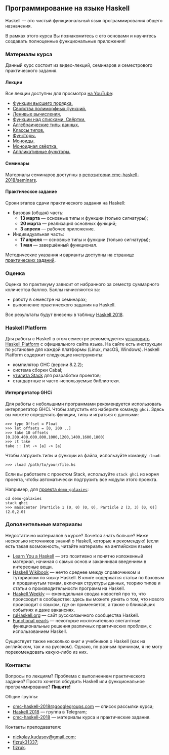 <link rel="stylesheet" href="//maxcdn.bootstrapcdn.com/font-awesome/4.7.0/css/font-awesome.min.css">

## Программирование на языке Haskell

Haskell — это чистый функциональный язык программирования общего назначения.

В рамках этого курса Вы познакомитесь с его основами и научитесь создавать полноценные функциональные приложения!

### Материалы курса

Данный курс состоит из видео-лекций, семинаров и семестрового практического задания.

#### Лекции

Все лекции доступны для просмотра [на YouTube](https://www.youtube.com/playlist?list=PLov3NSwpY86cfkfXyVroSZkHemxoAdnrd):

- [<i class="fa fa-fw fa-lg fa-youtube-play"></i> Функции высшего порядка.](https://youtu.be/jNQVa5INdDk)
- [<i class="fa fa-fw fa-lg fa-youtube-play"></i> Свойства полиморфных функций.](https://youtu.be/41x5ZihxpOI)
- [<i class="fa fa-fw fa-lg fa-youtube-play"></i> Ленивые вычисления.](https://youtu.be/MUfncxhDZK0)
- [<i class="fa fa-fw fa-lg fa-youtube-play"></i> Функции над списками. Свёртки.](https://youtu.be/AwiOOkzZB_o)
- [<i class="fa fa-fw fa-lg fa-youtube-play"></i> Алгебраические типы данных.](https://youtu.be/A9XX9Wv0faY)
- [<i class="fa fa-fw fa-lg fa-youtube-play"></i> Классы типов.](https://youtu.be/efwK257k47o)
- [<i class="fa fa-fw fa-lg fa-youtube-play"></i> Функторы.](https://youtu.be/k0nltRK0MUE)
- [<i class="fa fa-fw fa-lg fa-youtube-play"></i> Моноиды.](https://youtu.be/C0uRL-CMk1Q)
- [<i class="fa fa-fw fa-lg fa-youtube-play"></i> Моноидная свёртка.](https://youtu.be/JOYh5ngQzxU)
- [<i class="fa fa-fw fa-lg fa-youtube-play"></i> Аппликативные функторы.](https://youtu.be/ckp60IxNH9s)

#### Семинары

Материалы семинаров доступны в
[репозитории <i class="fa fa-lg fa-github"></i> cmc-haskell-2018/seminars](https://github.com/cmc-haskell-2018/seminars).

#### Практическое задание

Сроки этапов сдачи практического задания на Haskell:

- Базовая (общая) часть:
    - **13 марта** — основные типы и функции (только сигнатуры);
    - **20 марта** — реализация основных функций;
    - **3 апреля** — рабочее приложение.
- Индивидуальная часть:
    - **17 апреля** — основные типы и функции (только сигнатуры);
    - **1 мая** — завершённый функционал.

Методические указания и варианты доступны на [странице практических заданий](projects/README#практические-задания).

### Оценка

Оценка по практикуму зависит от набранного за семестр суммарного количества баллов.
Баллы начисляются за:

- работу в семестре на семинарах;
- выполнение практического задания на Haskell.

Все результаты будут внесены в таблицу
[<i class="fa fa-lg fa-table"></i> Haskell 2018](https://docs.google.com/spreadsheets/d/1mkxvczZbjOfz7QAGA1r8LThVHCGTIJjwv2AHcllYKQ8/edit?usp=sharing).

### Haskell Platform

Для работы с Haskell в этом семестре рекомендуется [установить Haskell Platform](https://www.haskell.org/platform/) с официального сайта языка.
На сайте есть инструкции по установке для каждой платформы (Linux, macOS, Windows). Haskell Platform содержит следующие инструменты:

- компилятор GHC (версии 8.2.2);
- система сборки Cabal;
- [утилита Stack](http://docs.haskellstack.org/) для разработки проектов;
- стандартные и часто-используемые библиотеки.

#### Интерпретатор GHCi

Для работы с небольшими программами рекомендуется использовать интерпретатор GHCi.
Чтобы запустить его наберите команду `ghci`. Здесь вы можете определять функции, типы и играться с данными:

```
>>> type Offset = Float
>>> let offsets = [0, 200 ..]
>>> take 10 offsets
[0,200,400,600,800,1000,1200,1400,1600,1800]
>>> :t take
take :: Int -> [a] -> [a]
```

Чтобы загрузить типы и функции из файла, используйте команду `:load`:

```
>>> :load /path/to/your/file.hs
```

Если вы работаете с проектом Stack, используйте `stack ghci` из корня проекта, чтобы автоматически
подгрузить все модули этого проекта.

Например, для [<i class="fa fa-lg fa-github"></i> проекта `demo-galaxies`](https://github.com/cmc-haskell-2017/demo-galaxies):

```
cd demo-galaxies
stack ghci
>>> massCenter [Particle 1 (0, 0) (0, 0), Particle 2 (3, 3) (0, 0)]
(2.0,2.0)
```

### Дополнительные материалы

Недостаточно материалов в курсе? Хочется знать больше?
Ниже несколько источников знаний о Haskell, которые я рекомендую!
(если есть такая возможность, читайте материалы на английском языке)

- [Learn You a Haskell](http://learnyouahaskell.com/) —
  это позитивно и понятно изложенный материал, начиная с самых основ
  и заканчивая введением в интересные вещи.
- [Haskell Wikibook](https://en.wikibooks.org/wiki/Haskell) —
  нечто среднее между справочником и туториалом по языку Haskell.
  В книге содержатся статьи по базовым и продвинутым темам,
  включая структуры данных, теорию типов и статьи о производительности программ
  на Haskell.
- [Haskell Weekly](https://haskellweekly.news/) —
  еженедельная сводка новостей про то, что происходит в сообществе:
  здесь вы можете узнать о том, что нового происходит с языком,
  где он применяется, а также о ближайших событиях и даже вакансиях.
- [ruHaskell.org](https://ruhaskell.org) —
  сайт русскоязычного сообщества Haskell.
- [Functional pearls](https://wiki.haskell.org/Research_papers/Functional_pearls) —
  некоторые исключительно элегантные функциональные решения различных практических
  проблем, с использованием Haskell.

Существует также несколько книг и учебников о Haskell (как на английском, так и на русском).
Однако, по разным причинам, я не могу порекомендовать какую-либо из них.

### Контакты

Вопросы по лекциям?
Проблема с выполнением практического задания?
Просто хочется обсудить Haskell или функциональное программирование?
**Пишите!**

Общие группы:

- [<i class="fa fa-lg fa-envelope"></i> cmc-haskell-2018@googlegroups.com](https://groups.google.com/d/forum/cmc-haskell-2018) — список рассылки курса;
- [<i class="fa fa-lg fa-telegram"></i> Haskell 2018](https://telegram.me/joinchat/B8HofBJKpCsEI0YH78_XFw) — группа в Telegram;
- [<i class="fa fa-lg fa-github"></i> cmc-haskell-2018](https://github.com/cmc-haskell-2018) — материалы курса и практические задания.

Контакты преподавателя:

- [<i class="fa fa-lg fa-envelope"></i> nickolay.kudasov@gmail.com](mailto:nickolay.kudasov@gmail.com);
- [<i class="fa fa-lg fa-telegram"></i> fizruk31337](http://t.me/fizruk31337);
- [<i class="fa fa-lg fa-github"></i> fizruk](https://github.com/fizruk).
